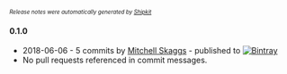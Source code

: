 <sup><sup>*Release notes were automatically generated by [Shipkit](http://shipkit.org/)*</sup></sup>

#### 0.1.0
 - 2018-06-06 - 5 commits by [Mitchell Skaggs](https://github.com/magneticflux-) - published to [![Bintray](https://img.shields.io/badge/Bintray-0.1.0-green.svg)](https://bintray.com/magneticflux/kotlin-livedata-utils/kotlin-livedata-utils/0.1.0)
 - No pull requests referenced in commit messages.

